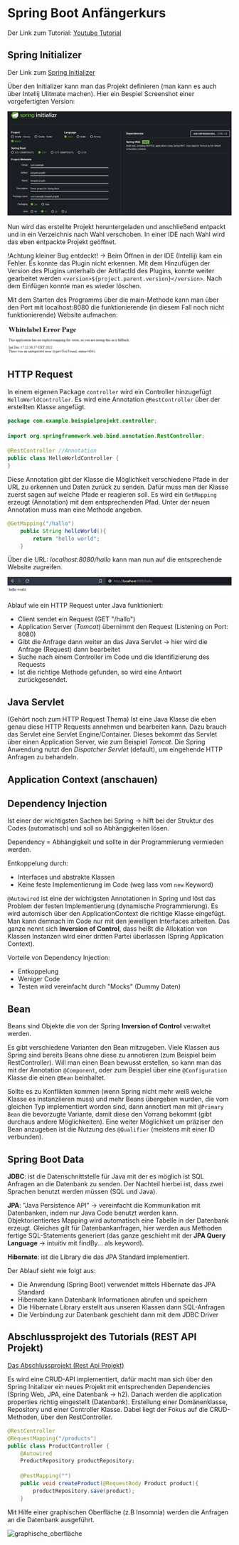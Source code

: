 # Spring Boot Anfängerkurs

Der Link zum Tutorial: [Youtube Tutorial](https://www.youtube.com/watch?v=FdXDtLJgS9w)

## Spring Initializer

Der Link zum [Spring Initializer](https://start.spring.io/)

Über den Initializer kann man das Projekt definieren (man kann es auch über Intellij Ulitmate machen). Hier ein Bespiel Screenshot einer vorgefertigten Version:

![spring_initializer](images/spring_initializer.png)

Nun wird das erstellte Projekt heruntergeladen und anschließend entpackt und in ein Verzeichnis nach Wahl verschoben. In einer IDE nach Wahl wird das eben entpackte Projekt geöffnet.

!Achtung kleiner Bug entdeckt! -> Beim Öffnen in der IDE (Intellij) kam ein Fehler. Es konnte das Plugin nicht erkennen. Mit dem Hinzufügen der Version des Plugins unterhalb der ArtifactId des Plugins, konnte weiter gearbeitet werden `<version>${project.parent.version}</version>`. Nach dem Einfügen konnte man es wieder löschen. 

Mit dem Starten des Programms über die main-Methode kann man über den Port mit localhost:8080 die funktionierende (in diesem Fall noch nicht funktionierende) Website aufmachen:

![main_starten_localhost](images/main_starten_localhost.png)

## HTTP Request

In einem eigenen Package `controller` wird ein Controller hinzugefügt `HelloWorldController`. Es wird eine Annotation `@RestController` über der erstellten Klasse angefügt. 

```java
package com.example.beispielprojekt.controller;

import org.springframework.web.bind.annotation.RestController;

@RestController //Annotation
public class HelloWorldController {
}
```

Diese Annotation gibt der Klasse die Möglichkeit verschiedene Pfade in der URL zu erkennen und Daten zurück zu senden. Dafür muss man der Klasse zuerst sagen auf welche Pfade er reagieren soll. Es wird ein `GetMapping` erzeugt (Annotation) mit dem entsprechenden Pfad. Unter der neuen Annotation muss man eine Methode angeben. 

```java
@GetMapping("/hallo")
    public String helloWorld(){
        return "hello world";
    }
```

Über die URL: *localhost:8080/hallo* kann man nun auf die entsprechende Website zugreifen. 

![get_mapping_helloWorld](images/get_mapping_helloWorld.png)

Ablauf wie ein HTTP Request unter Java funktioniert: 

- Client sendet ein Request (GET "/hallo")
- Application Server (*Tomcat*) übernimmt den Request (Listening on Port: 8080)
- Gibt die Anfrage dann weiter an das Java Servlet -> hier wird die Anfrage (Request) dann bearbeitet
- Suche nach einem Controller im Code und die Identifizierung des Requests
- Ist die richtige Methode gefunden, so wird eine Antwort zurückgesendet.

## Java Servlet

(Gehört noch zum HTTP Request Thema) Ist eine Java Klasse die eben genau diese HTTP Requests annehmen und bearbeiten kann. Dazu brauch das Servlet eine Servlet Engine/Container. Dieses bekommt das Servlet über einen Application Server, wie zum Beispiel *Tomcat*. Die Spring Anwendung nutzt den *Dispatcher Servlet* (default), um eingehende HTTP Anfragen zu behandeln. 

## Application Context (anschauen)



## Dependency Injection

Ist einer der wichtigsten Sachen bei Spring -> hilft bei der Struktur des Codes (automatisch) und soll so Abhängigkeiten lösen.

Dependency = Abhängigkeit und sollte in der Programmierung vermieden werden. 

Entkoppelung durch: 

- Interfaces und abstrakte Klassen
- Keine feste Implementierung im Code (weg lass vom `new` Keyword) 

`@Autowired` ist eine der wichtigsten Annotationen in Spring und löst das Problem der festen Implementierung (dynamische Programmierung). Es wird automisch über den ApplicationContext die richtige Klasse eingefügt. Man kann demnach im Code nur mit den jeweiligen Interfaces arbeiten. Das ganze nennt sich **Inversion of Control**, dass heißt die Allokation von Klassen Instanzen wird einer dritten Partei überlassen (Spring Application Context). 

Vorteile von Dependency Injection: 

- Entkoppelung
- Weniger Code
- Testen wird vereinfacht durch "Mocks" (Dummy Daten)

## Bean

Beans sind Objekte die von der Spring **Inversion of Control** verwaltet werden.

Es gibt verschiedene Varianten den Bean mitzugeben. Viele Klassen aus Spring sind bereits Beans ohne diese zu annotieren (zum Beispiel beim RestController). Will man einen Bean bewusst erstellen, so kann man das mit der Annotation `@Component`, oder zum Beispiel über eine `@Configuration` Klasse die einen `@Bean` beinhaltet.

Sollte es zu Konflikten kommen (wenn Spring nicht mehr weiß welche Klasse es instanziieren muss) und mehr Beans übergeben wurden, die vom gleichen Typ implementiert worden sind, dann annotiert man mit `@Primary Bean` die bevorzugte Variante, damit diese den Vorrang bekommt (gibt durchaus andere Möglichkeiten). Eine weiter Möglichkeit um präziser den Bean anzugeben ist die Nutzung des `@Qualifier` (meistens mit einer ID verbunden). 

## Spring Boot Data

**JDBC**: ist die Datenschnittstelle für Java mit der es möglich ist SQL Anfragen an die Datenbank zu senden. Der Nachteil hierbei ist, dass zwei Sprachen benutzt werden müssen (SQL und Java).

**JPA**: "Java Persistence API" -> vereinfacht die Kommunikation mit Datenbanken, indem nur Java Code benutzt werden kann. Objektorientiertes Mapping wird automatisch eine Tabelle in der Datenbank erzeugt. Gleiches gilt für Datenbankanfragen, hier werden aus Methoden fertige SQL-Statements generiert (das ganze geschieht mit der **JPA Query Language** -> intuitiv mit findBy... als keyword). 

**Hibernate**: ist die Library die das JPA Standard implementiert. 

Der Ablauf sieht wie folgt aus:

- Die Anwendung (Spring Boot) verwendet mittels Hibernate das JPA Standard
- Hibernate kann Datenbank Informationen abrufen und speichern
- Die Hibernate Library erstellt aus unseren Klassen dann SQL-Anfragen
- Die Verbindung zur Datenbank geschieht dann mit dem JDBC Driver

## Abschlussprojekt des Tutorials (REST API Projekt)

[Das Abschlussprojekt (Rest Api Projekt)]()

Es wird eine CRUD-API implementiert, dafür macht man sich über den Spring Initalizer ein neues Projekt mit entsprechenden Dependencies (Spring Web, JPA, eine Datenbank -> h2). Danach werden die application properties richtig eingestellt (Datenbank). Erstellung einer Domänenklasse, Repository und einer Controller Klasse. Dabei liegt der Fokus auf die CRUD-Methoden, über den RestController.

```java
@RestController
@RequestMapping("/products")
public class ProductController {
    @Autowired
    ProductRepository productRepository;

    @PostMapping("")
    public void createProduct(@RequestBody Product product){
        productRepository.save(product);
    }
```

Mit Hilfe einer graphischen Oberfläche (z.B Insomnia) werden die Anfragen an die Datenbank ausgeführt. 

![graphische_oberfläche](images/graphische_oberfläche.png)
